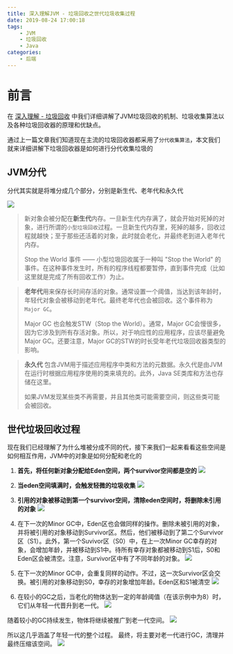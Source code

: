 ```yaml
---
title: 深入理解JVM - 垃圾回收之世代垃圾收集过程
date: 2019-08-24 17:00:18
tags:
    - JVM
    - 垃圾回收
    - Java
categories:
    - 后端
---
```


# 前言

在 [深入理解 - 垃圾回收](https://binchencoder.github.io/2019/08/23/%E6%B7%B1%E5%85%A5%E7%90%86%E8%A7%A3JVM%20-%20%E5%9E%83%E5%9C%BE%E5%9B%9E%E6%94%B6/) 中我们详细讲解了JVM垃圾回收的机制、垃圾收集算法以及各种垃圾回收器的原理和优缺点。

通过上一篇文章我们知道现在主流的垃圾回收器都采用了`分代收集算法`，本文我们就来详细讲解下垃圾回收器是如何进行分代收集垃圾的

## JVM分代

分代其实就是将堆分成几个部分，分别是新生代、老年代和永久代

![](./hotspot-heap-structure.png)

> 新对象会被分配在**新生代**内存。一旦新生代内存满了，就会开始对死掉的对象，进行所谓的`小型垃圾回收`过程。一旦新生代内存里，死掉的越多，回收过程就越快；至于那些还活着的对象，此时就会老化，并最终老到进入老年代内存。
> 
> Stop the World 事件 —— 小型垃圾回收属于一种叫 "Stop the World" 的事件。在这种事件发生时，所有的程序线程都要暂停，直到事件完成（比如这里就是完成了所有回收工作）为止。

> **老年代**用来保存长时间存活的对象。通常设置一个阈值，当达到该年龄时，年轻代对象会被移动到老年代。最终老年代也会被回收。这个事件称为`Major GC`。
> 
> Major GC 也会触发STW（Stop the World）。通常，Major GC会慢很多，因为它涉及到所有存活对象。所以，对于响应性的应用程序，应该尽量避免Major GC。还要注意，Major GC的STW的时长受年老代垃圾回收器类型的影响。

> **永久代** 包含JVM用于描述应用程序中类和方法的元数据。永久代是由JVM在运行时根据应用程序使用的类来填充的。此外，Java SE类库和方法也存储在这里。
> 
> 如果JVM发现某些类不再需要，并且其他类可能需要空间，则这些类可能会被回收。


## 世代垃圾回收过程

现在我们已经理解了为什么堆被分成不同的代，接下来我们一起来看看这些空间是如何相互作用，JVM中的对象是如何分配和老化的

1. **首先，将任何新对象分配给Eden空间，两个survivor空间都是空的**
![](./object-allocation.png)

2. **当eden空间填满时，会触发轻微的垃圾收集**
![](./filling-eden-space.png)

3. **引用的对象被移动到第一个survivor空间，清除eden空间时，将删除未引用的对象**
![](./coping-referenced-objects.png)

4. 在下一次的Minor GC中，Eden区也会做同样的操作。删除未被引用的对象，并将被引用的对象移动到Survivor区。然后，他们被移动到了第二个Survivor区（S1）。此外，第一个Suvivor区（S0）中，在上一次Minor GC幸存的对象，会增加年龄，并被移动到S1中。待所有幸存对象都被移动到S1后，S0和Eden区会被清空。注意，Survivor区中有了不同年龄的对象。
![](./object-aging.png)

5. 在下一次的Minor GC中，会重复同样的动作。不过，这一次Survivor区会交换。被引用的对象移动到S0，幸存的对象增加年龄。Eden区和S1被清空
![](./additional-aging.png)

6. 在较小的GC之后，当老化的物体达到一定的年龄阈值（在该示例中为8）时，它们从年轻一代晋升到老一代。
![](./promotion1.png)

随着较小的GC持续发生，物体将继续被推广到老一代空间。
![](./promotion2.png)

所以这几乎涵盖了年轻一代的整个过程。 最终，将主要对老一代进行GC，清理并最终压缩该空间。
![](./gc-process-summary.png)